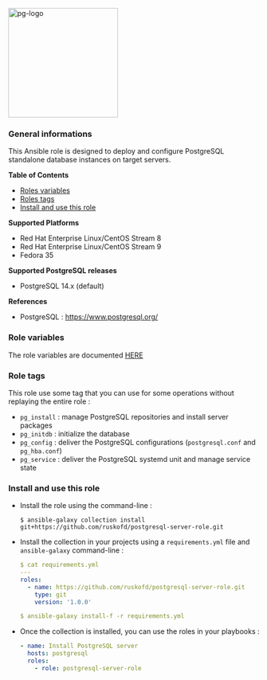 <p><img src="https://icon-library.com/images/postgresql-icon/postgresql-icon-20.jpg" alt="pg-logo" title="pg" align="top" height=220 /></p>

### General informations

This Ansible role is designed to deploy and configure PostgreSQL standalone database instances on target servers.

**Table of Contents**

  - [Roles variables](#role-variables)
  - [Roles tags](#role-variables)
  - [Install and use this role](#install-and-use-this-role)

**Supported Platforms**

  - Red Hat Enterprise Linux/CentOS Stream 8
  - Red Hat Enterprise Linux/CentOS Stream 9
  - Fedora 35

**Supported PostgreSQL releases**

  - PostgreSQL 14.x (default)

**References**

  - PostgreSQL : https://www.postgresql.org/

### Role variables

The role variables are documented [HERE](docs/variables.md)

### Role tags

This role use some tag that you can use for some operations without replaying the entire role :

- `pg_install` : manage PostgreSQL repositories and install server packages
- `pg_initdb` : initialize the database
- `pg_config` : deliver the PostgreSQL configurations (`postgresql.conf` and `pg_hba.conf`)
- `pg_service` : deliver the PostgreSQL systemd unit and manage service state

### Install and use this role

* Install the role using the command-line :

  ```shell
  $ ansible-galaxy collection install git+https://github.com/ruskofd/postgresql-server-role.git
  ```

* Install the collection in your projects using a `requirements.yml` file and `ansible-galaxy` command-line :

  ```YAML
  $ cat requirements.yml
  ---
  roles:
    - name: https://github.com/ruskofd/postgresql-server-role.git
      type: git
      version: '1.0.0'

  $ ansible-galaxy install-f -r requirements.yml
  ```

* Once the collection is installed, you can use the roles in your playbooks :

  ```yaml
  - name: Install PostgreSQL server
    hosts: postgresql
    roles:
      - role: postgresql-server-role
  ```
